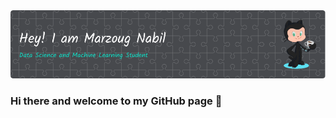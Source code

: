 <img src="/github-header-image.png" alt="banner" />



### Hi there and welcome to my GitHub page 👋
